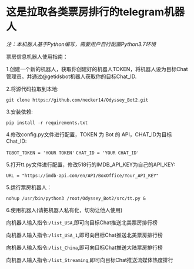 这是拉取各类票房排行的telegram机器人
=================
*注：本机器人基于Python编写，需要用户自行配置Python3.7环境*

票房信息机器人使用指南：   

1.创建一个新的机器人，获取你创建好的机器人TOKEN，将机器人设为目标Chat管理员。并通过@getidsbot机器人获取你的目标Chat_ID.

2.将源代码拉取到本地:

    git clone https://github.com/necker14/Odyssey_Bot2.git

3.安装依赖:

```pip install -r requirements.txt```

4.修改config.py文件进行配置，TOKEN 为 Bot 的 API，CHAT_ID为目标Chat_ID:

```TGBOT_TOKEN = 'YOUR TOKEN'```
```CHAT_ID = 'YOUR CHAT_ID'```

5.打开tt.py文件进行配置，修改518行的IMDB_API_KEY为自己的API_KEY:

```URL = "https://imdb-api.com/en/API/BoxOffice/Your_API_KEY"```

5.运行票房机器人：

```nohup /usr/bin/python3 /root/Odyssey_Bot2/src/tt.py &```

6.使用机器人(请把机器人私有化，切勿让他人使用)

向机器人输入指令:```/list_USA```,即可向目标Chat推送北美票房排行榜

向机器人输入指令:```/list_USA_1```,即可向目标Chat推送北美票房排行榜

向机器人输入指令:```/list_China```,即可向目标Chat推送大陆票房排行榜

向机器人输入指令:```/list_Streaming```,即可向目标Chat推送流媒体热度排行
